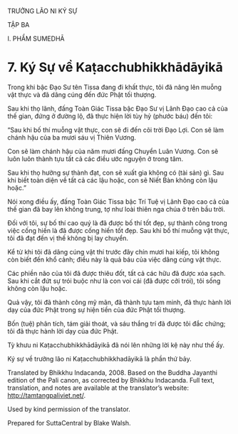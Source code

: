 TRƯỞNG LÃO NI KÝ SỰ

TẬP BA

I. PHẨM SUMEDHĀ

# 7\. Ký Sự về Kaṭacchubhikkhādāyikā

Trong khi bậc Đạo Sư tên Tissa đang đi khất thực, tôi đã nâng lên muỗng vật thực và đã dâng cúng đến đức Phật tối thượng.

Sau khi thọ lãnh, đấng Toàn Giác Tissa bậc Đạo Sư vị Lãnh Đạo cao cả của thế gian, đứng ở đường lộ, đã thực hiện lời tùy hỷ (phước báu) đến tôi:

“Sau khi bố thí muỗng vật thực, con sẽ đi đến cõi trời Đạo Lợi. Con sẽ làm chánh hậu của ba mươi sáu vị Thiên Vương.

Con sẽ làm chánh hậu của năm mươi đấng Chuyển Luân Vương. Con sẽ luôn luôn thành tựu tất cả các điều ước nguyện ở trong tâm.

Sau khi thọ hưởng sự thành đạt, con sẽ xuất gia không có (tài sản) gì. Sau khi biết toàn diện về tất cả các lậu hoặc, con sẽ Niết Bàn không còn lậu hoặc.”

Nói xong điều ấy, đấng Toàn Giác Tissa bậc Trí Tuệ vị Lãnh Đạo cao cả của thế gian đã bay lên không trung, tợ như loài thiên nga chúa ở trên bầu trời.

Đối với tôi, sự bố thí cao quý là đã được bố thí tốt đẹp, sự thành công trong việc cống hiến là đã được cống hiến tốt đẹp. Sau khi bố thí muỗng vật thực, tôi đã đạt đến vị thế không bị lay chuyển.

Kể từ khi tôi đã dâng cúng vật thí trước đây chín mươi hai kiếp, tôi không còn biết đến khổ cảnh; điều này là quả báu của việc dâng cúng vật thực.

Các phiền não của tôi đã được thiêu đốt, tất cả các hữu đã được xóa sạch. Sau khi cắt đứt sự trói buộc như là con voi cái (đã được cởi trói), tôi sống không còn lậu hoặc.

Quả vậy, tôi đã thành công mỹ mãn, đã thành tựu tam minh, đã thực hành lời dạy của đức Phật trong sự hiện tiền của đức Phật tối thượng.

Bốn (tuệ) phân tích, tám giải thoát, và sáu thắng trí đã được tôi đắc chứng; tôi đã thực hành lời dạy của đức Phật.

Tỳ khưu ni Kaṭacchubhikkhādāyikā đã nói lên những lời kệ này như thế ấy.

Ký sự về trưởng lão ni Kaṭacchubhikkhadāyikā là phần thứ bảy.

Translated by Bhikkhu Indacanda, 2008. Based on the Buddha Jayanthi edition of the Pali canon, as corrected by Bhikkhu Indacanda. Full text, translation, and notes are available at the translator’s website: http://tamtangpaliviet.net/.

Used by kind permission of the translator.

Prepared for SuttaCentral by Blake Walsh.